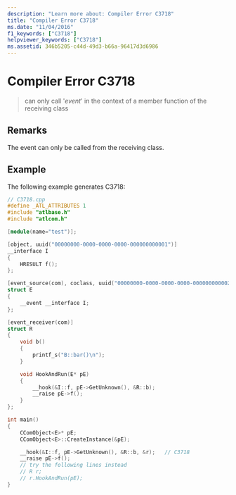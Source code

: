 ```yaml
---
description: "Learn more about: Compiler Error C3718"
title: "Compiler Error C3718"
ms.date: "11/04/2016"
f1_keywords: ["C3718"]
helpviewer_keywords: ["C3718"]
ms.assetid: 346b5205-c44d-49d3-b66a-96417d3d6986
---
```

# Compiler Error C3718

> can only call '*event*' in the context of a member function of the receiving class

## Remarks

The event can only be called from the receiving class.

## Example

The following example generates C3718:

```cpp
// C3718.cpp
#define _ATL_ATTRIBUTES 1
#include "atlbase.h"
#include "atlcom.h"

[module(name="test")];

[object, uuid("00000000-0000-0000-0000-000000000001")]
__interface I
{
    HRESULT f();
};

[event_source(com), coclass, uuid("00000000-0000-0000-0000-000000000002")]
struct E
{
    __event __interface I;
};

[event_receiver(com)]
struct R
{
    void b()
    {
        printf_s("B::bar()\n");
    }

    void HookAndRun(E* pE)
    {
        __hook(&I::f, pE->GetUnknown(), &R::b);
        __raise pE->f();
    }
};

int main()
{
    CComObject<E>* pE;
    CComObject<E>::CreateInstance(&pE);

    __hook(&I::f, pE->GetUnknown(), &R::b, &r);   // C3718
    __raise pE->f();
    // try the following lines instead
    // R r;
    // r.HookAndRun(pE);
}
```

